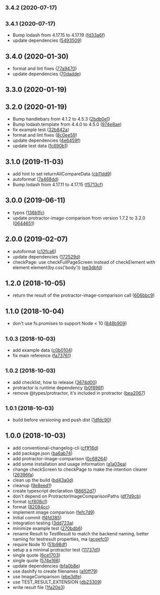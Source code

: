 ## <small>3.4.2 (2020-07-17)</small>




## <small>3.4.1 (2020-07-17)</small>

* Bump lodash from 4.17.15 to 4.17.19 ([fd33a6f](https://github.com/JochenDiekenbrock/image-comparison-frontend/commit/fd33a6f))
* update dependencies ([5493509](https://github.com/JochenDiekenbrock/image-comparison-frontend/commit/5493509))



## 3.4.0 (2020-01-30)

* format and lint fixes ([77a9470](https://github.com/JochenDiekenbrock/image-comparison-frontend/commit/77a9470))
* update dependencies ([70dadde](https://github.com/JochenDiekenbrock/image-comparison-frontend/commit/70dadde))



## 3.3.0 (2020-01-19)




## 3.2.0 (2020-01-19)

* Bump handlebars from 4.1.2 to 4.5.3 ([2bdb0e1](https://github.com/JochenDiekenbrock/image-comparison-frontend/commit/2bdb0e1))
* Bump lodash.template from 4.4.0 to 4.5.0 ([974e8ae](https://github.com/JochenDiekenbrock/image-comparison-frontend/commit/974e8ae))
* fix example test ([32b842a](https://github.com/JochenDiekenbrock/image-comparison-frontend/commit/32b842a))
* format and lint fixes ([8c0ee59](https://github.com/JochenDiekenbrock/image-comparison-frontend/commit/8c0ee59))
* update dependencies ([4e6459f](https://github.com/JochenDiekenbrock/image-comparison-frontend/commit/4e6459f))
* update test data ([fc690b1](https://github.com/JochenDiekenbrock/image-comparison-frontend/commit/fc690b1))



## 3.1.0 (2019-11-03)

* add hint to set returnAllCompareData ([cb11dd9](https://github.com/JochenDiekenbrock/image-comparison-frontend/commit/cb11dd9))
* autoformat ([7a468dd](https://github.com/JochenDiekenbrock/image-comparison-frontend/commit/7a468dd))
* Bump lodash from 4.17.11 to 4.17.15 ([f5713cf](https://github.com/JochenDiekenbrock/image-comparison-frontend/commit/f5713cf))



## 3.0.0 (2019-06-11)

* typos ([136b1fc](https://github.com/JochenDiekenbrock/image-comparison-frontend/commit/136b1fc))
* update protractor-image-comparison from version 1.7.2 to 3.2.0 ([0644651](https://github.com/JochenDiekenbrock/image-comparison-frontend/commit/0644651))



## 2.0.0 (2019-02-07)

* autoformat ([c12fca6](https://github.com/JochenDiekenbrock/image-comparison-frontend/commit/c12fca6))
* update dependencies ([172529d](https://github.com/JochenDiekenbrock/image-comparison-frontend/commit/172529d))
* checkPage: use checkFullPageScreen instead of checkElement with element element(by.css('body')) ([ee3dbfd](https://github.com/JochenDiekenbrock/image-comparison-frontend/commit/ee3dbfd))



## 1.2.0 (2018-10-05)

* return the result of the protractor-image-comparison call ([606bbc9](https://github.com/JochenDiekenbrock/image-comparison-frontend/commit/606bbc9))



## 1.1.0 (2018-10-04)

* don't use fs.promises to support Node < 10 ([848b909](https://github.com/JochenDiekenbrock/image-comparison-frontend/commit/848b909))



## <small>1.0.3 (2018-10-03)</small>

* add example data ([c0b0104](https://github.com/JochenDiekenbrock/image-comparison-frontend/commit/c0b0104))
* fix main reference ([fa73761](https://github.com/JochenDiekenbrock/image-comparison-frontend/commit/fa73761))



## <small>1.0.2 (2018-10-03)</small>

* add checklist, how to release ([3674d00](https://github.com/JochenDiekenbrock/image-comparison-frontend/commit/3674d00))
* protractor is runtime dependency ([b0f896f](https://github.com/JochenDiekenbrock/image-comparison-frontend/commit/b0f896f))
* remove @types/protractor, it's included in protractor ([bea2067](https://github.com/JochenDiekenbrock/image-comparison-frontend/commit/bea2067))



## <small>1.0.1 (2018-10-03)</small>

* build before versioning and push dist ([1dfdc90](https://github.com/JochenDiekenbrock/image-comparison-frontend/commit/1dfdc90))



## 1.0.0 (2018-10-03)

* add conventional-changelog-cli ([cf1f16d](https://github.com/JochenDiekenbrock/image-comparison-frontend/commit/cf1f16d))
* add package.json ([ba6ab74](https://github.com/JochenDiekenbrock/image-comparison-frontend/commit/ba6ab74))
* add protractor-image-comparison ([0c68264](https://github.com/JochenDiekenbrock/image-comparison-frontend/commit/0c68264))
* add some installation and usage information ([a1a03ea](https://github.com/JochenDiekenbrock/image-comparison-frontend/commit/a1a03ea))
* change checkScreen to checkPage to make the intention clearer ([26396fa](https://github.com/JochenDiekenbrock/image-comparison-frontend/commit/26396fa))
* clean up the build ([bd43a0d](https://github.com/JochenDiekenbrock/image-comparison-frontend/commit/bd43a0d))
* cleanup ([9e8eed1](https://github.com/JochenDiekenbrock/image-comparison-frontend/commit/9e8eed1))
* create typescript declaration ([86652d7](https://github.com/JochenDiekenbrock/image-comparison-frontend/commit/86652d7))
* don't depend on ProtractorImageComparisonPaths ([df7d9cb](https://github.com/JochenDiekenbrock/image-comparison-frontend/commit/df7d9cb))
* format ([cf808cf](https://github.com/JochenDiekenbrock/image-comparison-frontend/commit/cf808cf))
* format ([82084cc](https://github.com/JochenDiekenbrock/image-comparison-frontend/commit/82084cc))
* implement image comparison ([fefc7d9](https://github.com/JochenDiekenbrock/image-comparison-frontend/commit/fefc7d9))
* Initial commit ([f4fd385](https://github.com/JochenDiekenbrock/image-comparison-frontend/commit/f4fd385))
* integration testing ([3dd723a](https://github.com/JochenDiekenbrock/image-comparison-frontend/commit/3dd723a))
* minimize example test ([270bdb6](https://github.com/JochenDiekenbrock/image-comparison-frontend/commit/270bdb6))
* rename Result to TestResult to match the backend naming, better naming for testresult properties, ma ([aceefc0](https://github.com/JochenDiekenbrock/image-comparison-frontend/commit/aceefc0))
* require Node 10 ([51b98df](https://github.com/JochenDiekenbrock/image-comparison-frontend/commit/51b98df))
* setup a a minimal protractor test ([11737d1](https://github.com/JochenDiekenbrock/image-comparison-frontend/commit/11737d1))
* single quote ([6ce1703](https://github.com/JochenDiekenbrock/image-comparison-frontend/commit/6ce1703))
* single quote ([574e166](https://github.com/JochenDiekenbrock/image-comparison-frontend/commit/574e166))
* update dependencies ([bfa0b8e](https://github.com/JochenDiekenbrock/image-comparison-frontend/commit/bfa0b8e))
* use dashify to create filenames ([a10ff79](https://github.com/JochenDiekenbrock/image-comparison-frontend/commit/a10ff79))
* use ImageComparison ([ebe3dfe](https://github.com/JochenDiekenbrock/image-comparison-frontend/commit/ebe3dfe))
* use TEST_RESULT_EXTENSION ([db23309](https://github.com/JochenDiekenbrock/image-comparison-frontend/commit/db23309))
* write result file ([1fa20e3](https://github.com/JochenDiekenbrock/image-comparison-frontend/commit/1fa20e3))



